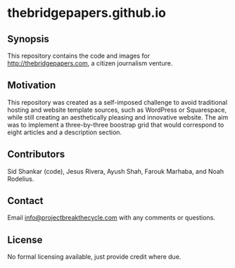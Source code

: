 # thebridgepapers.github.io

## Synopsis

This repository contains the code and images for http://thebridgepapers.com, a citizen journalism venture.

## Motivation

This repository was created as a self-imposed challenge to avoid traditional hosting and website template sources, such as WordPress or Squarespace, while still creating an aesthetically pleasing and innovative website. The aim was to implement a three-by-three boostrap grid that would correspond to eight articles and a description section.

## Contributors

Sid Shankar (code), Jesus Rivera, Ayush Shah, Farouk Marhaba, and Noah Rodelius.

## Contact

Email info@projectbreakthecycle.com with any comments or questions.

## License

No formal licensing available, just provide credit where due.
